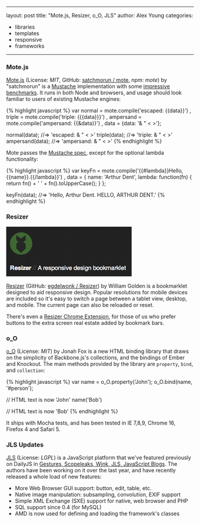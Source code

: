
---
layout: post
title: "Mote.js, Resizer, o_O, JLS"
author: Alex Young
categories: 
- libraries
- templates
- responsive
- frameworks
---

### Mote.js

[Mote.js](http://satchmorun.github.com/mote/) (License: _MIT_, GitHub: [satchmorun / mote](https://github.com/satchmorun/mote), npm: _mote_) by "satchmorun" is a [Mustache](http://mustache.github.com/) implementation with some [impressive benchmarks](http://satchmorun.github.com/mote/).  It runs in both Node and browsers, and usage should look familiar to users of existing Mustache engines:

{% highlight javascript %}
var normal = mote.compile('escaped: {{data}}')
  , triple = mote.compile('triple: {{{data}}}')
  , ampersand = mote.compile('ampersand: {{&data}}')
  , data = {data: '& " < >'};

normal(data);    //=> 'escaped: &amp; &quot; &lt; &gt;'
triple(data);    //=> 'triple: & " < >'
ampersand(data); //=> 'ampersand: & " < >'
{% endhighlight %}

Mote passes the [Mustache spec](https://github.com/mustache/spec), except for the optional lambda functionality:

{% highlight javascript %}
var keyFn = mote.compile('{{#lambda}}Hello, {{name}}.{{/lambda}}')
  , data = {
      name: 'Arthur Dent',
      lambda: function(fn) {
        return fn() + ' ' + fn().toUpperCase();
      }
    };

keyFn(data); //=> 'Hello, Arthur Dent. HELLO, ARTHUR DENT.'
{% endhighlight %}

### Resizer

![Resizer logo](/images/posts/resizer.png)

[Resizer](http://codebomber.com/jquery/resizer/) (GitHub: [egdelwonk / Resizer](https://github.com/egdelwonk/resizer)) by William Golden is a bookmarklet designed to aid responsive design.  Popular resolutions for mobile devices are included so it's easy to switch a page between a tablet view, desktop, and mobile.  The current page can also be reloaded or reset.

There's even a [Resizer Chrome Extension](https://chrome.google.com/webstore/detail/gekhbemhcekbaodnijabeajoeolfplbp?hl=en-US&gl=US), for those of us who prefer buttons to the extra screen real estate added by bookmark bars.

### o_O

[o_O](https://github.com/weepy/o_O) (License: _MIT_) by Jonah Fox is a new HTML binding library that draws on the simplicity of Backbone.js's collections, and the bindings of Ember and Knockout.  The main methods provided by the library are `property`, `bind`, and `collection`:

{% highlight javascript %}
var name = o_O.property('John');
o_O.bind(name, '#person');

// HTML text is now 'John'
name('Bob')

// HTML text is now 'Bob'
{% endhighlight %}

It ships with Mocha tests, and has been tested in  IE 7,8,9, Chrome 16, Firefox 4 and Safari 5.

### JLS Updates

[JLS](http://javalikescript.free.fr/) (License: _LGPL_) is a JavaScript platform that we've featured previously on DailyJS in [Gestures, Scopeleaks, Wink, JLS, JavaScript Blogs](http://dailyjs.com/2011/01/17/news/).  The authors have been working on it over the last year, and have recently released a whole load of new features:

* More Web Browser GUI support: button, edit, table, etc. 
* Native image manipulation: subsampling, convolution, EXIF support
* Simple XML Exchange (SXE) support for native, web browser and PHP
* SQL support since 0.4 (for MySQL)
* AMD is now used for defining and loading the framework's classes

